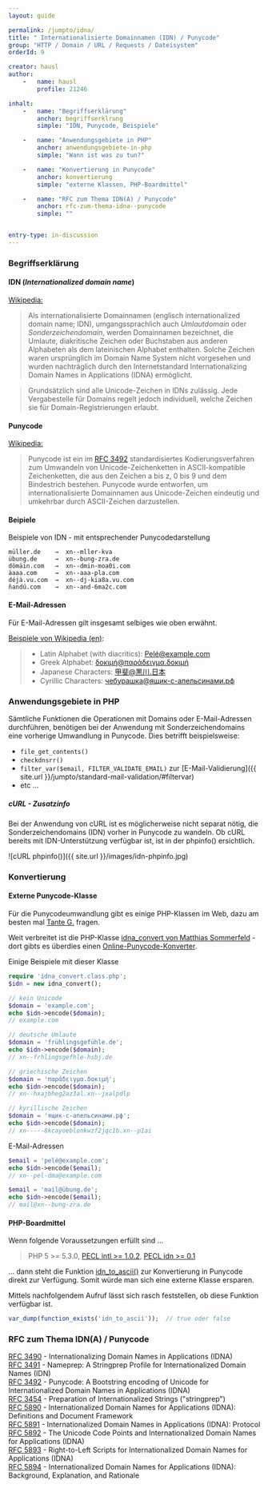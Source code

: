 ```yaml
---
layout: guide

permalink: /jumpto/idna/
title: " Internationalisierte Domainnamen (IDN) / Punycode"
group: "HTTP / Domain / URL / Requests / Dateisystem"
orderId: 9

creator: hausl
author:
    -   name: hausl
        profile: 21246

inhalt:
    -   name: "Begriffserklärung"
        anchor: begriffserklrung
        simple: "IDN, Punycode, Beispiele"

    -   name: "Anwendungsgebiete in PHP"
        anchor: anwendungsgebiete-in-php
        simple: "Wann ist was zu tun?"

    -   name: "Konvertierung in Punycode"
        anchor: konvertierung
        simple: "externe Klassen, PHP-Boardmittel"

    -   name: "RFC zum Thema IDN(A) / Punycode"
        anchor: rfc-zum-thema-idna--punycode
        simple: ""


entry-type: in-discussion
---
```



### Begriffserklärung

#### IDN (*Internationalized domain name*)

[Wikipedia:](http://de.wikipedia.org/wiki/Internationalisierter_Domainname)

> Als internationalisierte Domainnamen (englisch internationalized domain name; IDN), umgangssprachlich auch *Umlautdomain* oder *Sonderzeichendomain*, werden Domainnamen bezeichnet, die Umlaute, diakritische Zeichen oder Buchstaben aus anderen Alphabeten als dem lateinischen Alphabet enthalten. Solche Zeichen waren ursprünglich im Domain Name System nicht vorgesehen und wurden nachträglich durch den Internetstandard Internationalizing Domain Names in Applications (IDNA) ermöglicht.

> Grundsätzlich sind alle Unicode-Zeichen in IDNs zulässig. Jede Vergabestelle für Domains regelt jedoch individuell, welche Zeichen sie für Domain-Registrierungen erlaubt. 


#### Punycode

[Wikipedia:](http://de.wikipedia.org/wiki/Punycode)

> Punycode ist ein im [RFC 3492](http://tools.ietf.org/html/rfc3492) standardisiertes Kodierungsverfahren zum Umwandeln von Unicode-Zeichenketten in ASCII-kompatible Zeichenketten, die aus den Zeichen a bis z, 0 bis 9 und dem Bindestrich bestehen. Punycode wurde entworfen, um internationalisierte Domainnamen aus Unicode-Zeichen eindeutig und umkehrbar durch ASCII-Zeichen darzustellen.


#### Beipiele

Beispiele von IDN - mit entsprechender Punycodedarstellung

~~~
müller.de    →  xn--mller-kva
übung.de     →  xn--bung-zra.de
dömäin.com   →  xn--dmin-moa0i.com  
äaaa.com     →  xn--aaa-pla.com  
déjà.vu.com  →  xn--dj-kia8a.vu.com  
ñandú.com    →  xn--and-6ma2c.com  
~~~

#### E-Mail-Adressen

Für E-Mail-Adressen gilt insgesamt selbiges wie oben erwähnt.

[Beispiele von Wikipedia (en)](http://en.wikipedia.org/wiki/Email_address#Internationalization_examples):

> * Latin Alphabet (with diacritics): Pelé@example.com
> * Greek Alphabet: δοκιμή@παράδειγμα.δοκιμή
> * Japanese Characters: 甲斐@黒川.日本
> * Cyrillic Characters: чебурашка@ящик-с-апельсинами.рф


### Anwendungsgebiete in PHP

Sämtliche Funktionen die Operationen mit Domains oder E-Mail-Adressen durchführen, benötigen bei der Anwendung mit Sonderzeichendomains eine vorherige Umwandlung in Punycode. Dies betrifft beispielsweise:

- `file_get_contents()`
- `checkdnsrr()`
- `filter_var($email, FILTER_VALIDATE_EMAIL)` zur [E-Mail-Validierung]({{ site.url }}/jumpto/standard-mail-validation/#filtervar)
- etc ...


##### cURL - Zusatzinfo

Bei der Anwendung von cURL ist es möglicherweise nicht separat nötig, die Sonderzeichendomains (IDN) vorher in Punycode zu wandeln. Ob cURL bereits mit IDN-Unterstützung verfügbar ist, ist in der phpinfo() ersichtlich.

![cURL phpinfo()]({{ site.url }}/images/idn-phpinfo.jpg)


### Konvertierung 

#### Externe Punycode-Klasse

Für die Punycodeumwandlung gibt es einige PHP-Klassen im Web, dazu am besten mal [Tante G.](https://www.google.at/search?q=php+punycode+OR+idna+converter) fragen.

Weit verbreitet ist die PHP-Klasse [idna_convert von Matthias Sommerfeld](http://phlymail.com/de/downloads/idna-convert.html) - dort gibts es überdies einen [Online-Punycode-Konverter](http://idnaconv.phlymail.de/?lang=de).

Einige Beispiele mit dieser Klasse


~~~ php
require 'idna_convert.class.php';
$idn = new idna_convert();

// kein Unicode
$domain = 'example.com';
echo $idn->encode($domain);
// example.com

// deutsche Umlaute
$domain = 'frühlingsgefühle.de';
echo $idn->encode($domain);
// xn--frhlingsgefhle-hsbj.de

// griechische Zeichen
$domain = 'παράδειγμα.δοκιμή';
echo $idn->encode($domain);
// xn--hxajbheg2az3al.xn--jxalpdlp

// kyrillische Zeichen
$domain = 'ящик-с-апельсинами.рф';
echo $idn->encode($domain);
// xn-----8kcayoeblonkwzf2jqc1b.xn--p1ai
~~~


E-Mail-Adressen

~~~ php
$email = 'pelé@example.com';
echo $idn->encode($email);
// xn--pel-dma@example.com

$email = 'mail@übung.de';
echo $idn->encode($email);
// mail@xn--bung-zra.de
~~~


#### PHP-Boardmittel

Wenn folgende Voraussetzungen erfüllt sind ...

> PHP 5 >= 5.3.0, [PECL intl >= 1.0.2](http://pecl.php.net/package/intl), [PECL idn >= 0.1](http://pecl.php.net/package/idn) 

... dann steht die Funktion [idn_to_ascii()](http://php.net/manual/de/function.idn-to-ascii.php) zur Konvertierung in Punycode direkt zur Verfügung. Somit würde man sich eine externe Klasse ersparen.

Mittels nachfolgendem Aufruf lässt sich rasch feststellen, ob diese Funktion verfügbar ist.

~~~ php
var_dump(function_exists('idn_to_ascii'));  // true oder false
~~~


### RFC zum Thema IDN(A) / Punycode

[RFC 3490](http://tools.ietf.org/html/rfc3490) - Internationalizing Domain Names in Applications (IDNA)  
[RFC 3491](http://tools.ietf.org/html/rfc3491) - Nameprep: A Stringprep Profile for Internationalized Domain Names (IDN)  
[RFC 3492](http://tools.ietf.org/html/rfc3492) - Punycode: A Bootstring encoding of Unicode for Internationalized Domain Names in Applications (IDNA)  
[RFC 3454](http://tools.ietf.org/html/rfc3454) - Preparation of Internationalized Strings ("stringprep")  
[RFC 5890](http://tools.ietf.org/html/rfc5890) - Internationalized Domain Names for Applications (IDNA): Definitions and Document Framework  
[RFC 5891](http://tools.ietf.org/html/rfc5891) - Internationalized Domain Names in Applications (IDNA): Protocol  
[RFC 5892](http://tools.ietf.org/html/rfc5892) - The Unicode Code Points and Internationalized Domain Names for Applications (IDNA)  
[RFC 5893](http://tools.ietf.org/html/rfc5893) - Right-to-Left Scripts for Internationalized Domain Names for Applications (IDNA)  
[RFC 5894](http://tools.ietf.org/html/rfc5894) - Internationalized Domain Names for Applications (IDNA): Background, Explanation, and Rationale  
